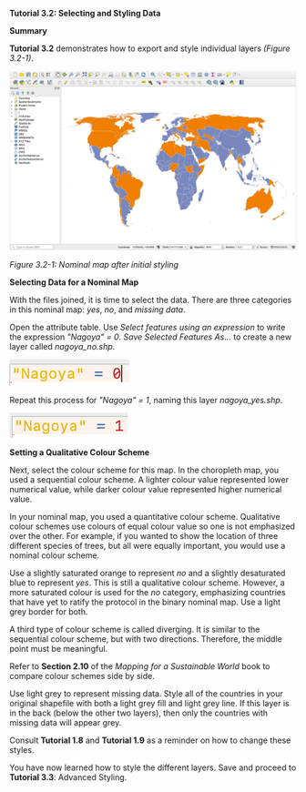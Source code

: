 **Tutorial 3.2: Selecting and Styling Data**

**Summary**

**Tutorial 3.2** demonstrates how to export and style individual layers *(Figure 3.2-1)*.

![](3.2_select_and_style_images/image_0.png)

*Figure 3.2-1: Nominal map after initial styling*

**Selecting Data for a Nominal Map**

With the files joined, it is time to select the data. There are three categories in this nominal map: *yes*, *no*, and *missing data*.

Open the attribute table. Use *Select features using an expression* to write the expression *"Nagoya" = 0*. *Save Selected Features As…* to create a new layer called *nagoya_no.shp*.

![](3.2_select_and_style_images/image_1.png)

Repeat this process for *"Nagoya" = 1*, naming this layer *nagoya_yes.shp*.

![](3.2_select_and_style_images/image_2.png)

**Setting a Qualitative Colour Scheme**

Next, select the colour scheme for this map. In the choropleth map, you used a sequential colour scheme. A lighter colour value represented lower numerical value, while darker colour value represented higher numerical value. 

In your nominal map, you used a quantitative colour scheme. Qualitative colour schemes use colours of equal colour value so one is not emphasized over the other. For example, if you wanted to show the location of three different species of trees, but all were equally important, you would use a nominal colour scheme.

Use a slightly saturated orange to represent *no* and a slightly desaturated blue to represent *yes*. This is still a qualitative colour scheme. However, a more saturated colour is used for the *no* category, emphasizing countries that have yet to ratify the protocol in the binary nominal map. Use a light grey border for both.

A third type of colour scheme is called diverging. It is similar to the sequential colour scheme, but with two directions. Therefore, the middle point must be meaningful.

Refer to **Section 2.10** of the *Mapping for a Sustainable World* book to compare colour schemes side by side.

Use light grey to represent missing data. Style all of the countries in your original shapefile with both a light grey fill and light grey line. If this layer is in the back (below the other two layers), then only the countries with missing data will appear grey.

Consult **Tutorial 1.8** and **Tutorial 1.9** as a reminder on how to change these styles.

You have now learned how to style the different layers. Save and proceed to **Tutorial 3.3**: Advanced Styling.


